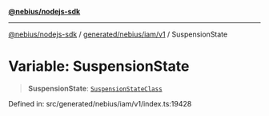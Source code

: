 [**@nebius/nodejs-sdk**](../../../../../README.md)

***

[@nebius/nodejs-sdk](../../../../../README.md) / [generated/nebius/iam/v1](../README.md) / SuspensionState

# Variable: SuspensionState

> **SuspensionState**: [`SuspensionStateClass`](../type-aliases/SuspensionStateClass.md)

Defined in: src/generated/nebius/iam/v1/index.ts:19428

